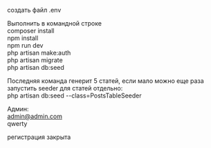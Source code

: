 создать файл .env

Выполнить в командной строке<br>
composer install<br>
npm install<br>
npm run dev<br>
php artisan make:auth<br>
php artisan migrate<br>
php artisan db:seed<br>

Последняя команда генерит 5 статей, если мало можно еще раза запустить seeder для статей отдельно:<br>
php artisan db:seed --class=PostsTableSeeder

Админ:<br>
admin@admin.com<br>
qwerty<br>

регистрация закрыта